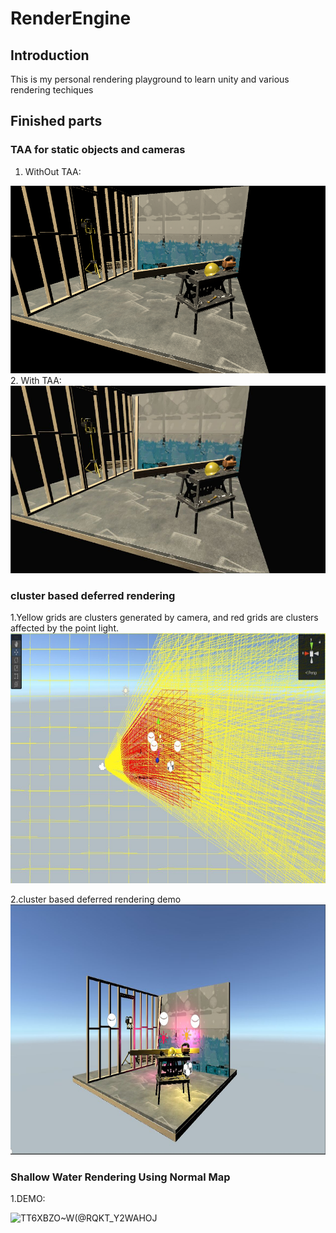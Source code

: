 # RenderEngine

## Introduction
This is my personal rendering playground to learn unity and various rendering techiques

## Finished parts
### TAA for static objects and cameras
1. WithOut TAA:
<img width = "600" height = "300" src = "https://github.com/XiaoyuXiao1998/XRenderPipeline/blob/main/demos/withoutTAA.png" alt="shadow pass"/>
2. With TAA:
<img width = "600" height = "300" src = "https://github.com/XiaoyuXiao1998/XRenderPipeline/blob/main/demos/withTAA.jpg" alt="PCF"/>

### cluster based deferred rendering
1.Yellow grids are clusters generated by camera, and red grids are clusters affected by the point light.
<img width = "800" height = "400" src = "https://github.com/XiaoyuXiao1998/XRenderPipeline/blob/main/demos/clusterDebug.jpg" alt="clusterDebug"/>

2.cluster based deferred rendering demo
<img width = "800" height = "400" src = "https://github.com/XiaoyuXiao1998/XRenderPipeline/blob/main/demos/clusterDemo.jpg" alt="clusterDemo"/>

### Shallow Water Rendering Using Normal Map
1.DEMO:

![TT6XBZO~W(@RQKT_Y2WAHOJ](https://user-images.githubusercontent.com/55775855/198092141-4527b511-6283-4e0d-8ae5-4b8c80823615.png)
